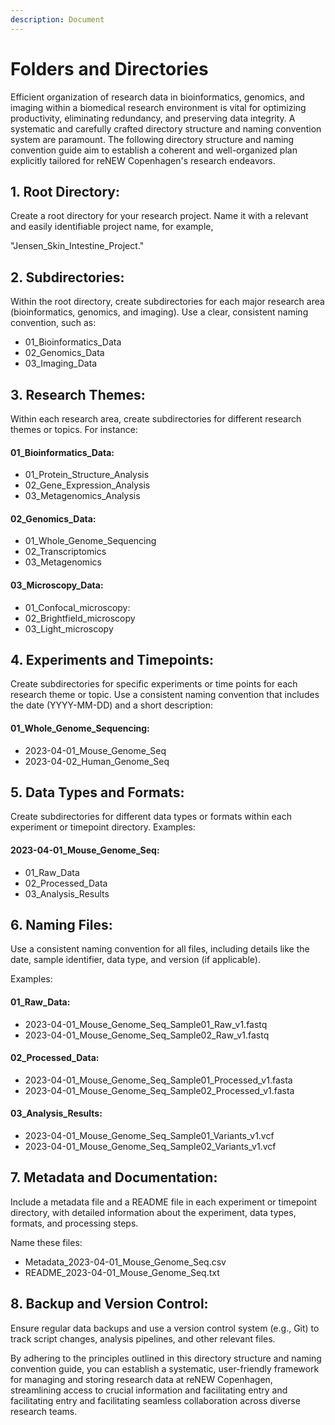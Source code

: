 ```yaml
---
description: Document
---
```


# Folders and Directories

Efficient organization of research data in bioinformatics, genomics, and imaging within a biomedical research environment is vital for optimizing productivity, eliminating redundancy, and preserving data integrity. A systematic and carefully crafted directory structure and naming convention system are paramount. The following directory structure and naming convention guide aim to establish a coherent and well-organized plan explicitly tailored for reNEW Copenhagen's research endeavors.

## 1. Root Directory:

Create a root directory for your research project. Name it with a relevant and easily identifiable project name, for example,

&#x20;"Jensen\_Skin\_Intestine\_Project."

## 2. Subdirectories:

Within the root directory, create subdirectories for each major research area (bioinformatics, genomics, and imaging). Use a clear, consistent naming convention, such as:

* 01\_Bioinformatics\_Data
* 02\_Genomics\_Data
* 03\_Imaging\_Data

## 3. Research Themes:

Within each research area, create subdirectories for different research themes or topics. For instance:

#### 01\_Bioinformatics\_Data:

* 01\_Protein\_Structure\_Analysis
* 02\_Gene\_Expression\_Analysis
* 03\_Metagenomics\_Analysis

#### 02\_Genomics\_Data:

* 01\_Whole\_Genome\_Sequencing
* 02\_Transcriptomics
* 03\_Metagenomics

#### 03\_Microscopy\_Data:

* 01\_Confocal\_microscopy:
* 02\_Brightfield\_microscopy
* 03\_Light\_microscopy

## 4. Experiments and Timepoints:

Create subdirectories for specific experiments or time points for each research theme or topic. Use a consistent naming convention that includes the date (YYYY-MM-DD) and a short description:

#### 01\_Whole\_Genome\_Sequencing:

* 2023-04-01\_Mouse\_Genome\_Seq
* 2023-04-02\_Human\_Genome\_Seq

## 5. Data Types and Formats:

Create subdirectories for different data types or formats within each experiment or timepoint directory. Examples:

#### 2023-04-01\_Mouse\_Genome\_Seq:

* 01\_Raw\_Data
* 02\_Processed\_Data
* 03\_Analysis\_Results

## 6. Naming Files:

Use a consistent naming convention for all files, including details like the date, sample identifier, data type, and version (if applicable).

Examples:

#### 01\_Raw\_Data:

* 2023-04-01\_Mouse\_Genome\_Seq\_Sample01\_Raw\_v1.fastq
* 2023-04-01\_Mouse\_Genome\_Seq\_Sample02\_Raw\_v1.fastq

#### &#x20;02\_Processed\_Data:

* 2023-04-01\_Mouse\_Genome\_Seq\_Sample01\_Processed\_v1.fasta
* 2023-04-01\_Mouse\_Genome\_Seq\_Sample02\_Processed\_v1.fasta

#### &#x20;03\_Analysis\_Results:

* 2023-04-01\_Mouse\_Genome\_Seq\_Sample01\_Variants\_v1.vcf
* 2023-04-01\_Mouse\_Genome\_Seq\_Sample02\_Variants\_v1.vcf

## &#x20;7. Metadata and Documentation:

Include a metadata file and a README file in each experiment or timepoint directory, with detailed information about the experiment, data types, formats, and processing steps.

Name these files:&#x20;

* Metadata\_2023-04-01\_Mouse\_Genome\_Seq.csv
* README\_2023-04-01\_Mouse\_Genome\_Seq.txt

## 8. Backup and Version Control:

Ensure regular data backups and use a version control system (e.g., Git) to track script changes, analysis pipelines, and other relevant files.

&#x20;

By adhering to the principles outlined in this directory structure and naming convention guide, you can establish a systematic, user-friendly framework for managing and storing research data at reNEW Copenhagen, streamlining access to crucial information and facilitating entry and facilitating entry and facilitating seamless collaboration across diverse research teams.
